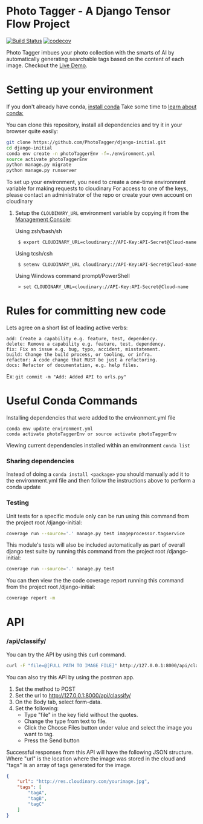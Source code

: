 # Photo Tagger - A Django Tensor Flow Project
[![Build Status](https://travis-ci.org/PhotoTagger/django-initial.svg?branch=master)](https://travis-ci.org/PhotoTagger/django-initial) [![codecov](https://codecov.io/gh/PhotoTagger/django-initial/branch/master/graph/badge.svg)](https://codecov.io/gh/PhotoTagger/django-initial)

Photo Tagger imbues your photo collection with the smarts of AI by automatically generating searchable tags based on the content of each image. Checkout the <a href="https://phototagger491.herokuapp.com/" target="_blank">Live Demo</a>.

# Setting up your environment

If you don't already have conda, [install conda](https://conda.io/docs/user-guide/install/macos.html)
Take some time to [learn about conda:](https://medium.freecodecamp.org/why-you-need-python-environments-and-how-to-manage-them-with-conda-85f155f4353c)

You can clone this repository, install all dependencies and try it in your
browser quite easily:

```bash
git clone https://github.com/PhotoTagger/django-initial.git
cd django-initial
conda env create -n photoTaggerEnv -f=./environment.yml
source activate photoTaggerEnv
python manage.py migrate
python manage.py runserver
```

To set up your environment, you need to create a one-time environment variable for making requests to cloudinary
For access to one of the keys, please contact an administrator of the repo or create your own account on cloudinary
1. Setup the `CLOUDINARY_URL` environment variable by copying it from the [Management Console](https://cloudinary.com/console):

    Using zsh/bash/sh

        $ export CLOUDINARY_URL=cloudinary://API-Key:API-Secret@Cloud-name

    Using tcsh/csh

        $ setenv CLOUDINARY_URL cloudinary://API-Key:API-Secret@Cloud-name

    Using Windows command prompt/PowerShell

        > set CLOUDINARY_URL=cloudinary://API-Key:API-Secret@Cloud-name

 
# Rules for committing new code
Lets agree on a short list of leading active verbs:
```
add: Create a capability e.g. feature, test, dependency.
delete: Remove a capability e.g. feature, test, dependency.
fix: Fix an issue e.g. bug, typo, accident, misstatement.
build: Change the build process, or tooling, or infra.
refactor: A code change that MUST be just a refactoring.
docs: Refactor of documentation, e.g. help files.
```

Ex: `git commit -m "Add: Added API to urls.py"`


# Useful Conda Commands

Installing dependencies that were added to the environment.yml file
```
conda env update environment.yml
conda activate photoTaggerEnv or source activate photoTaggerEnv
```
Viewing current dependencies installed within an environment
`conda list`

### Sharing dependencies 

Instead of doing a `conda install <package>` 
you should manually add it to the environment.yml file and
then follow the instructions above to perform a conda update

### Testing

Unit tests for a specific module only can be run using this command from the project root /django-initial:
```bash
coverage run --source='.' manage.py test imageprocessor.tagservice
```

This module's tests will also be included automatically as part of overall django test suite by running this command from the project root /django-initial:
```bash
coverage run --source='.' manage.py test
```

You can then view the the code coverage report running this command from the project root /django-initial:
```bash
coverage report -m
```

# API

### /api/classify/

You can try the API by using this curl command.
```bash
curl -F "file=@[FULL PATH TO IMAGE FILE]" http://127.0.0.1:8000/api/classify/
```

You can also try this API by using the postman app.
1. Set the method to POST
2. Set the url to http://127.0.0.1:8000/api/classify/
3. On the Body tab, select form-data.
4. Set the following:
   * Type "file" in the key field without the quotes.
   * Change the type from text to file.
   * Click the Choose Files button under value and select the image you want to tag.
   * Press the Send button

Successful responses from this API will have the following JSON structure. Where "url" is the location where the image was stored in the cloud and "tags" is an array of tags generated for the image.
```JSON
{
    "url": "http://res.cloudinary.com/yourimage.jpg",
    "tags": [
        "tagA",
        "tagB",
        "tagC"
    ]
}
```
